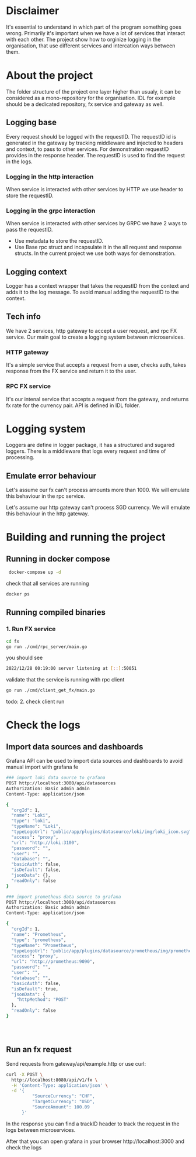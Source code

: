 # Disclaimer
It's essential to understand in which part of the program something goes wrong. Primarily it's important when we have a lot of services that interact with each other.
The project show how to orginize logging in the organisation, that use different services and intercation ways between them.

# About the project
The folder structure of the project one layer higher than usualy, it can be considered as a mono-repository for the organisation.
IDL for example should be a dedicated repository, fx service and gateway as well.



## Logging base
Every request should be logged with the requestID. The requestID id is generated in the gateway by tracking middleware and injected to headers and context, to pass to other services. 
For demonstration requestID provides in the response header. The requestID is used to find the request in the logs.

### Logging in the http interaction
When service is interacted with other services by HTTP we use header to store  the requestID.

### Logging in the grpc interaction
When service is interacted with other services by GRPC we have 2 ways to pass the requestID.
* Use metadata to store the requestID.
* Use Base rpc struct and incapsulate it in the all request and response structs.
In the current project we use both ways for demonstration.

## Logging context
Logger has a context wrapper that takes the requestID from the context and adds it to the log message.
To avoid manual adding the requestID to the context.

## Tech info
We have 2 services, http gateway to accept a user request, and rpc FX service. Our main goal to create a logging system between microservices.

### HTTP gateway
It's a simple service that accepts a request from a user, checks auth, takes response from the FX service and return it to the user.

### RPC FX service
It's our intenal service that accepts a request from the gateway, and
returns fx rate for the currency pair. API is defined in IDL folder.


# Logging system
Loggers are define in logger package, it has a structured and sugared loggers.
There is a middleware that logs every request and time of processing.



## Emulate error behaviour
Let's assume our fx can't process amounts more than 1000. We will emulate this behaviour in the rpc service.

Let's assume our http gateway can't process SGD currency. We will emulate this behaviour in the http gateway.     

# Building and running the project

## Running in docker compose
```bash
 docker-compose up -d
 ```

check that all services are running
```bash
docker ps
```



## Running compiled binaries
### 1. Run FX service

```bash
cd fx
go run ./cmd/rpc_server/main.go
```

you should see
```bash
2022/12/28 00:19:00 server listening at [::]:50051
```

validate that the service is running with rpc client
```bash
go run ./cmd/client_get_fx/main.go
```
todo: 2. check client run


# Check the logs

## Import data sources and dashboards
Grafana API can be used to import data sources and dashboards to avoid manual import with grafana fe

```bash
### import loki data source to grafana
POST http://localhost:3000/api/datasources
Authorization: Basic admin admin
Content-Type: application/json

{
  "orgId": 1,
  "name": "Loki",
  "type": "loki",
  "typeName": "Loki",
  "typeLogoUrl": "public/app/plugins/datasource/loki/img/loki_icon.svg",
  "access": "proxy",
  "url": "http://loki:3100",
  "password": "",
  "user": "",
  "database": "",
  "basicAuth": false,
  "isDefault": false,
  "jsonData": {},
  "readOnly": false
}
```
```bash
### import prometheus data source to grafana
POST http://localhost:3000/api/datasources
Authorization: Basic admin admin
Content-Type: application/json

{
  "orgId": 1,
  "name": "Prometheus",
  "type": "prometheus",
  "typeName": "Prometheus",
  "typeLogoUrl": "public/app/plugins/datasource/prometheus/img/prometheus_logo.svg",
  "access": "proxy",
  "url": "http://prometheus:9090",
  "password": "",
  "user": "",
  "database": "",
  "basicAuth": false,
  "isDefault": true,
  "jsonData": {
    "httpMethod": "POST"
  },
  "readOnly": false
}





```


## Run an fx request
Send requests from gateway/api/example.http or use curl:
```bash
curl -X POST \
  http://localhost:8080/api/v1/fx \
  -H 'Content-Type: application/json' \
  -d '{
          "SourceCurrency": "CHF",
          "TargetCurrency": "USD",
          "SourceAmount": 100.09
      }'
```
In the response you can find a trackID header to track the request in the logs between microservices.

After that you can open grafana in your browser http://localhost:3000 and check the logs
